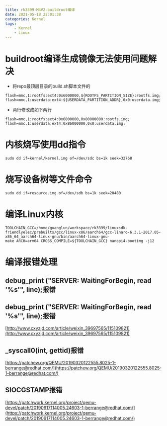 ```yaml
---
title: rk3399-M4V2-buildroot编译
date: 2021-05-18 22:01:38
categories: Kernel
tags: 
    - Kernel
    - Linux 
---
```

# buildroot编译生成镜像无法使用问题解决

* 将repo最顶层目录的build.sh脚本文件的  

```
flash=mmc,1:rootfs:ext4:0x6000000,${ROOTFS_PARTITION_SIZE}:rootfs.img;
flash=mmc,1:userdata:ext4:${USERDATA_PARTITION_ADDR},0x0:userdata.img;
```  

* 两行修改成如下两行  

```
flash=mmc,1:rootfs:ext4:0x6000000,0x80000000:rootfs.img;  
flash=mmc,1:userdata:ext4:0x86000000,0x0:userdata.img;  
```   

# 内核烧写使用dd指令
```
sudo dd if=kernel/kernel.img of=/dev/sdc bs=1k seek=32768
```
# 烧写设备树等文件命令
```
sudo dd if=resource.img of=/dev/sdb bs=1k seek=20480
```
# 编译Linux内核
```
TOOLCHAIN_GCC=/home/guanglun/workspace/rk3399/linuxsdk-friendlyelec/prebuilts/gcc/linux-x86/aarch64/gcc-linaro-6.3.1-2017.05-x86_64_aarch64-linux-gnu/bin/aarch64-linux-gnu-
make ARCH=arm64 CROSS_COMPILE=${TOOLCHAIN_GCC} nanopi4-bootimg -j12
```  

# 编译报错处理
## debug_print ("SERVER: WaitingForBegin, read '%s'", line);报错
## debug_print ("SERVER: WaitingForBegin, read '%s'", line);报错
[http://www.cxyzjd.com/article/weixin_39697565/115109821](http://www.cxyzjd.com/article/weixin_39697565/115109821)
## _syscall0(int, gettid)报错
[https://patchew.org/QEMU/20190320122555.8025-1-berrange@redhat.com/](https://patchew.org/QEMU/20190320122555.8025-1-berrange@redhat.com/)

## SIOCGSTAMP报错
[https://patchwork.kernel.org/project/qemu-devel/patch/20190617114005.24603-1-berrange@redhat.com/](https://patchwork.kernel.org/project/qemu-devel/patch/20190617114005.24603-1-berrange@redhat.com/)

